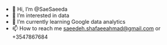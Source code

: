 - 👋 Hi, I’m @SaeSaeeda
- 👀 I’m interested in data
- 🌱 I’m currently learning Google data analytics 
- 📫 How to reach me saeedeh.shafaeeahmad@gmail.com or +3547867684

